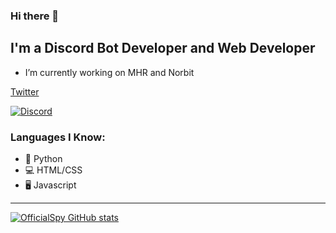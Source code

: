 ### Hi there 👋

## I'm a Discord Bot Developer and Web Developer

- I’m currently working on MHR and Norbit

[Twitter](https://www.twitter.com/OfficialSpy2)

<!-- ![Discord](https://discord.c99.nl/widget/theme-3/725945760629129277.png) -->
<a href="https://discord.com/users/<676817075381207053>">
<img src="https://discord.c99.nl/widget/theme-3/676817075381207053.png" alt="Discord"/>
</a>

### Languages I Know:
- 🐍 Python
- 💻 HTML/CSS
- 🖥️ Javascript
---
[![OfficialSpy GitHub stats](https://github-readme-stats.vercel.app/api?username=OfficialSpy&theme=radical&show_icons=true)](https://github.com/OfficialSpy/github-readme-stats)
